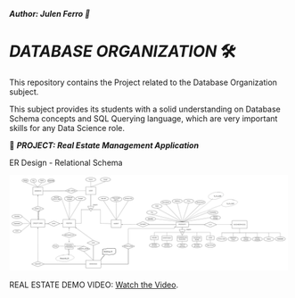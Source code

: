 ***Author: Julen Ferro 🚗***

# ***_DATABASE ORGANIZATION_*** 🛠️

This repository contains the Project related to the Database Organization subject.

This subject provides its students with a solid understanding on Database Schema concepts and SQL Querying language, which are very important skills for any Data Science role.

📁 ***_PROJECT: Real Estate Management Application_***

ER Design - Relational Schema

<img src="https://github.com/ferriitoo/CS425-Database-Organization/blob/main/ER Diagram Real Estate.png" width="500"/>

REAL ESTATE DEMO VIDEO: 
[Watch the Video](https://drive.google.com/drive/u/0/folders/1bu0whKZvSFkIlFqUB_MOJAXnAntrfK1Z).
